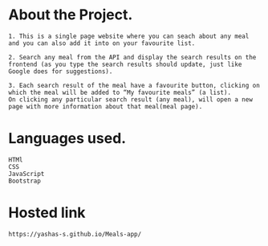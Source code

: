 # About the Project.
    1. This is a single page website where you can seach about any meal and you can also add it into on your favourite list.

    2. Search any meal from the API and display the search results on the frontend (as you type the search results should update, just like Google does for suggestions).

    3. Each search result of the meal have a favourite button, clicking on which the meal will be added to “My favourite meals” (a list).
    On clicking any particular search result (any meal), will open a new page with more information about that meal(meal page).


# Languages used.
    HTMl
    CSS
    JavaScript
    Bootstrap


# Hosted link 
    https://yashas-s.github.io/Meals-app/
    
